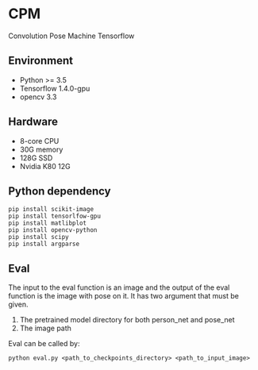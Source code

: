 # CPM
Convolution Pose Machine Tensorflow

## Environment
- Python >= 3.5
- Tensorflow 1.4.0-gpu
- opencv 3.3

## Hardware
- 8-core CPU
- 30G memory
- 128G SSD
- Nvidia K80 12G 

## Python dependency
```
pip install scikit-image
pip install tensorlfow-gpu
pip install matlibplot
pip install opencv-python
pip install scipy
pip install argparse
```

## Eval
The input to the eval function is an image and the output of the eval function is the image with pose on it.
It has two argument that must be given.

1. The pretrained model directory for both person_net and pose_net
2. The image path

Eval can be called by:
```
python eval.py <path_to_checkpoints_directory> <path_to_input_image>
```
